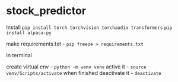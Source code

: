 # stock_predictor

Install
`pip install torch torchvision torchaudio transformers`
`pip install alpaca-py`

make requirements.txt - `pip freeze > requirements.txt`

In terminal

create virtual env - `python -m venv venv`
active it - `source venv/Scripts/activate`
when finished deactivate it - `deactivate`
